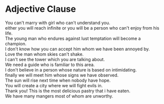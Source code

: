 # Adjective Clause

You can't marry with girl who can't understand you.  
either you will reach infinite or you will be a person who can't enjoy from his life.  
The young man who endures against lust temptation will become a champion.  
I don't know how you can accept him whom we have been annoyed by.  
Love the man whom skies can't shake.  
I can't see the tower which you are talking about.  
We need a guide who is familiar to this area.  
I don't believe in a person whose nature is based on intimidating.  
finally we will meet him whose signs we have observed.  
The sun will rise next time when nobody have hope.  
You will create a city where we will fight evils in.  
Thank you! This is the most delicious pastry that i have eaten.  
We have many mangers most of whom are unworthy.  


